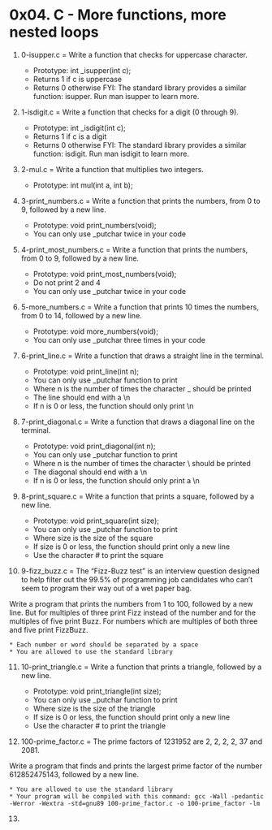 # 0x04. C - More functions, more nested loops

1. 0-isupper.c = Write a function that checks for uppercase character.

	* Prototype: int _isupper(int c);
	* Returns 1 if c is uppercase
	* Returns 0 otherwise
FYI: The standard library provides a similar function: isupper. Run man isupper to learn more.
2. 1-isdigit.c = Write a function that checks for a digit (0 through 9).

	* Prototype: int _isdigit(int c);
	* Returns 1 if c is a digit
	* Returns 0 otherwise
FYI: The standard library provides a similar function: isdigit. Run man isdigit to learn more. 
3. 2-mul.c = Write a function that multiplies two integers.

	* Prototype: int mul(int a, int b); 
4. 3-print_numbers.c = Write a function that prints the numbers, from 0 to 9, followed by a new line.

	* Prototype: void print_numbers(void);
	* You can only use _putchar twice in your code 
5. 4-print_most_numbers.c = Write a function that prints the numbers, from 0 to 9, followed by a new line.

	* Prototype: void print_most_numbers(void);
	* Do not print 2 and 4
	* You can only use _putchar twice in your code 
6. 5-more_numbers.c = Write a function that prints 10 times the numbers, from 0 to 14, followed by a new line.

	* Prototype: void more_numbers(void);
	* You can only use _putchar three times in your code
7. 6-print_line.c = Write a function that draws a straight line in the terminal.

	* Prototype: void print_line(int n);
	* You can only use _putchar function to print
	* Where n is the number of times the character _ should be printed
	* The line should end with a \n
	* If n is 0 or less, the function should only print \n 
8. 7-print_diagonal.c = Write a function that draws a diagonal line on the terminal.

	* Prototype: void print_diagonal(int n);
	* You can only use _putchar function to print
	* Where n is the number of times the character \ should be printed
	* The diagonal should end with a \n
	* If n is 0 or less, the function should only print a \n 
9. 8-print_square.c = Write a function that prints a square, followed by a new line.

	* Prototype: void print_square(int size);
	* You can only use _putchar function to print
	* Where size is the size of the square
	* If size is 0 or less, the function should print only a new line
	* Use the character # to print the square 
10. 9-fizz_buzz.c = The “Fizz-Buzz test” is an interview question designed to help filter out the 99.5% of programming job candidates who can’t seem to program their way out of a wet paper bag.

Write a program that prints the numbers from 1 to 100, followed by a new line. But for multiples of three print Fizz instead of the number and for the multiples of five print Buzz. For numbers which are multiples of both three and five print FizzBuzz.

	* Each number or word should be separated by a space
	* You are allowed to use the standard library 
11. 10-print_triangle.c = Write a function that prints a triangle, followed by a new line.

	* Prototype: void print_triangle(int size);
	* You can only use _putchar function to print
	* Where size is the size of the triangle
	* If size is 0 or less, the function should print only a new line
	* Use the character # to print the triangle 
12. 100-prime_factor.c = The prime factors of 1231952 are 2, 2, 2, 2, 37 and 2081.

Write a program that finds and prints the largest prime factor of the number 612852475143, followed by a new line.

	* You are allowed to use the standard library
	* Your program will be compiled with this command: gcc -Wall -pedantic -Werror -Wextra -std=gnu89 100-prime_factor.c -o 100-prime_factor -lm 
13. 
